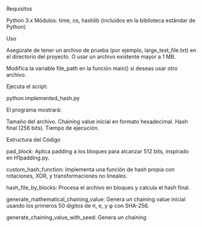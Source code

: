 Requisitos

Python 3.x
Módulos: time, os, hashlib (incluidos en la biblioteca estándar de Python)


Uso


Asegúrate de tener un archivo de prueba (por ejemplo, large_test_file.txt) en el directorio del proyecto. O usar un archivo existente mayor a 1 MB.

Modifica la variable file_path en la función main() si deseas usar otro archivo.

Ejecuta el script:

python implemented_hash.py




El programa mostrará:

Tamaño del archivo.
Chaining value inicial en formato hexadecimal.
Hash final (256 bits).
Tiempo de ejecución.




Estructura del Código


pad_block: Aplica padding a los bloques para alcanzar 512 bits, inspirado en H1padding.py.

custom_hash_function: Implementa una función de hash propia con rotaciones, XOR, y transformaciones no lineales.

hash_file_by_blocks: Procesa el archivo en bloques y calcula el hash final.

generate_mathematical_chaining_value: Genera un chaining value inicial usando los primeros 50 dígitos de π, e, y φ con SHA-256.

generate_chaining_value_with_seed: Genera un chaining
